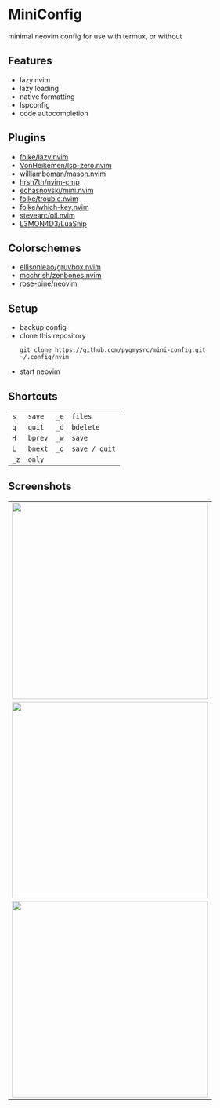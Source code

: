 # MiniConfig

minimal neovim config for use with termux, or without

## Features
- lazy.nvim
- lazy loading
- native formatting
- lspconfig
- code autocompletion

## Plugins
- [folke/lazy.nvim](https://github.com/folke/lazy.nvim)
- [VonHeikemen/lsp-zero.nvim](https://github.com/VonHeikemen/lsp-zero.nvim)
- [williamboman/mason.nvim](https://github.com/williamboman/mason.nvim)
- [hrsh7th/nvim-cmp](https://github.com/hrsh7th/nvim-cmp)
- [echasnovski/mini.nvim](https://github.com/echasnovski/mini.nvim)
- [folke/trouble.nvim](https://github.com/folke/trouble.nvim)
- [folke/which-key.nvim](https://github.com/folke/which-key.nvim)
- [stevearc/oil.nvim](https://github.com/stevearc/oil.nvim)
- [L3MON4D3/LuaSnip](https://github.com/L3MON4D3/LuaSnip)

## Colorschemes
- [ellisonleao/gruvbox.nvim](https://github.com/rose-pine/neovim)
- [mcchrish/zenbones.nvim](https://github.com/mcchrish/zenbones.nvim)
- [rose-pine/neovim](https://github.com/rose-pine/neovim)

## Setup
- backup config
- clone this repository 
  ```
  git clone https://github.com/pygmysrc/mini-config.git ~/.config/nvim
  ```
- start neovim

## Shortcuts

|     |         |      |               |
| --- | ---     | ---  | ---           |
| `s` | `save`  | `_e` | `files`       |
| `q` | `quit`  | `_d` | `bdelete`     |
| `H` | `bprev` | `_w` | `save`        |
| `L` | `bnext` | `_q` | `save / quit` |
| `_z` | `only`  |

## Screenshots
||
| --- |
| <img src='https://github.com/pygmysrc/mini-config/assets/57778636/3cd07884-6bf7-4f4d-8b8c-7f2577f62287' height='400px' /> |
| <img src='https://github.com/pygmysrc/mini-config/assets/57778636/d0413537-8e36-42f3-a8d4-6b8a93b3b2ad' height='400px' /> |
| <img src='https://github.com/pygmysrc/mini-config/assets/57778636/e7fe2c6d-f734-431c-b9d3-12ea4ea7f65c' height='400px' /> |

